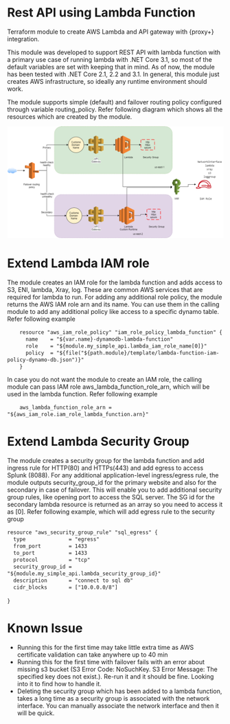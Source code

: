 # Rest API using Lambda Function
Terraform module to create AWS Lambda and API gateway with {proxy+} integration.

This module was developed to support REST API with lambda function with a primary use case of running lambda with .NET Core 3.1, so most of the default variables are set with keeping that in mind. As of now, the module has been tested with .NET Core 2.1, 2.2 and 3.1. In general, this module just creates AWS infrastructure, so ideally any runtime environment should work.

The module supports simple (default) and failover routing policy configured through variable routing_policy. Refer following diagram which shows all the resources which are created by the module.

![multi-region-lambda](documentation/multi-region-lambda.jpg)

# Extend Lambda IAM role
The module creates an IAM role for the lambda function and adds access to S3, ENI, lambda, Xray, log. These are common AWS services that are required for lambda to run. For adding any additional role policy, the module returns the AWS IAM role arn and its name. You can use them in the calling module to add any additional policy like access to a specific dynamo table. Refer following example

```
	resource "aws_iam_role_policy" "iam_role_policy_lambda_function" {
	  name    = "${var.name}-dynamodb-lambda-function"
	  role    = "${module.my_simple_api.lambda_iam_role_name[0]}"
	  policy  = "${file("${path.module}/template/lambda-function-iam-policy-dynamo-db.json")}"
	}

```

In case you do not want the module to create an IAM role, the calling module can pass IAM role aws_lambda_function_role_arn, which will be used in the lambda function. Refer following example

```
	aws_lambda_function_role_arn = "${aws_iam_role.iam_role_lambda_function.arn}"
```

# Extend Lambda Security Group
The module creates a security group for the lambda function and add ingress rule for HTTP(80) and HTTPs(443) and add egress to access Splunk (8088). For any additional application-level ingress/egress rule, the module outputs security_group_id for the primary website and also for the secondary in case of failover. This will enable you to add additional security group rules, like opening port to access the SQL server. The SG id for the secondary lambda resource is returned as an array so you need to access it as [0]. Refer following example, which will add egress rule to the security group

```
resource "aws_security_group_rule" "sql_egress" {
  type              = "egress"
  from_port         = 1433
  to_port           = 1433
  protocol          = "tcp"
  security_group_id = "${module.my_simple_api.lambda_security_group_id}"
  description       = "connect to sql db"
  cidr_blocks       = ["10.0.0.0/8"]
  
}
```

# Known Issue
- Running this for the first time may take little extra time as AWS certificate validation can take anywhere up to 40 min
- Running this for the first time with failover fails with an error about missing s3 bucket (S3 Error Code: NoSuchKey. S3 Error Message: The specified key does not exist.). Re-run it and it should be fine. Looking into it to find how to handle it. 
- Deleting the security group which has been added to a lambda function, takes a long time as a security group is associated with the network interface. You can manually associate the network interface and then it will be quick. 
